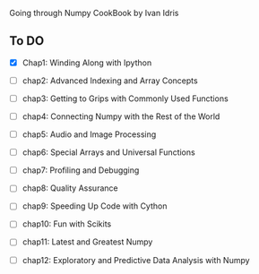 Going through Numpy CookBook by Ivan Idris

## To DO 

- [X] Chap1: Winding Along with Ipython

- [ ] chap2: Advanced Indexing and Array Concepts

- [ ] chap3: Getting to Grips with Commonly Used Functions

- [ ] chap4: Connecting Numpy with the Rest of the World

- [ ] chap5: Audio and Image Processing

- [ ] chap6: Special Arrays and Universal Functions

- [ ] chap7: Profiling and Debugging

- [ ] chap8: Quality Assurance

- [ ] chap9: Speeding Up Code with Cython

- [ ] chap10: Fun with Scikits

- [ ] chap11: Latest and Greatest Numpy

- [ ] chap12: Exploratory and Predictive Data Analysis with Numpy
